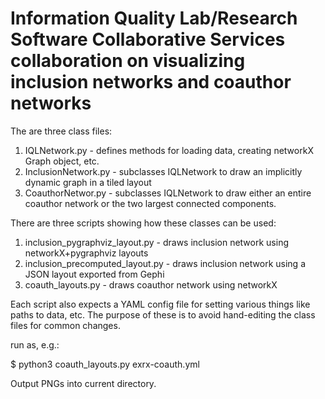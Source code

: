 # Information Quality Lab/Research Software Collaborative Services collaboration on visualizing inclusion networks and coauthor networks 


The are three class files: 
1. IQLNetwork.py - defines methods for loading data, creating networkX Graph object, etc.
2. InclusionNetwork.py - subclasses IQLNetwork to draw an implicitly dynamic graph in a tiled layout
3. CoauthorNetwor.py - subclasses IQLNetwork to draw either an entire coauthor network or the two largest connected components.

There are three scripts showing how these classes can be used:
1. inclusion_pygraphviz_layout.py - draws inclusion network using networkX+pygraphviz layouts
2. inclusion_precomputed_layout.py - draws inclusion network using a JSON layout exported from Gephi
3. coauth_layouts.py - draws coauthor network using networkX

Each script also expects a YAML config file for setting various things like paths to data, etc. The purpose of these is to avoid hand-editing the class files for common changes.

run as, e.g.:

$ python3 coauth_layouts.py exrx-coauth.yml

Output PNGs into current directory.
